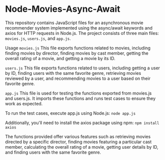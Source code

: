 # Node-Movies-Async-Await
This repository contains JavaScript files for an asynchronous movie recommender system implemented using the async/await keywords and axios for HTTP requests in Node.js. The project consists of three main files: `movies.js`, `users.js`, and `app.js`.

Usage
`movies.js`
This file exports functions related to movies, including finding movies by director, finding movies by cast member, getting the overall rating of a movie, and getting a movie by its ID.

`users.js`
This file exports functions related to users, including getting a user by ID, finding users with the same favorite genre, retrieving movies reviewed by a user, and recommending movies to a user based on their favorite genre.

`app.js`
This file is used for testing the functions exported from movies.js and users.js. It imports these functions and runs test cases to ensure they work as expected.

To run the test cases, execute app.js using Node.js:
`node app.js`

Additionally, you'll need to install the axios package using npm:
`npm install axios`

The functions provided offer various features such as retrieving movies directed by a specific director, finding movies featuring a particular cast member, calculating the overall rating of a movie, getting user details by ID, and finding users with the same favorite genre.
